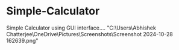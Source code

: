 # Simple-Calculator
Simple Calculator using GUI interface....
"C:\Users\Abhishek Chatterjee\OneDrive\Pictures\Screenshots\Screenshot 2024-10-28 162639.png"
